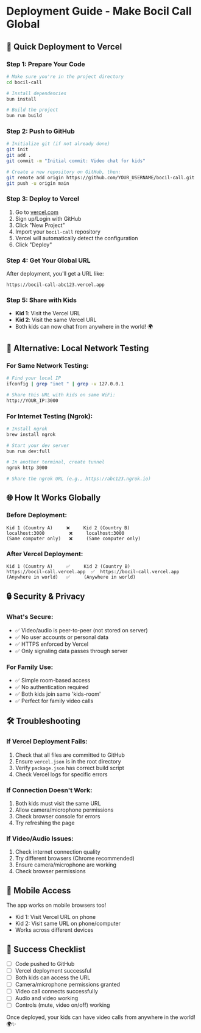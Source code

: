 # Deployment Guide - Make Bocil Call Global

## 🚀 Quick Deployment to Vercel

### Step 1: Prepare Your Code
```bash
# Make sure you're in the project directory
cd bocil-call

# Install dependencies
bun install

# Build the project
bun run build
```

### Step 2: Push to GitHub
```bash
# Initialize git (if not already done)
git init
git add .
git commit -m "Initial commit: Video chat for kids"

# Create a new repository on GitHub, then:
git remote add origin https://github.com/YOUR_USERNAME/bocil-call.git
git push -u origin main
```

### Step 3: Deploy to Vercel
1. Go to [vercel.com](https://vercel.com)
2. Sign up/Login with GitHub
3. Click "New Project"
4. Import your `bocil-call` repository
5. Vercel will automatically detect the configuration
6. Click "Deploy"

### Step 4: Get Your Global URL
After deployment, you'll get a URL like:
```
https://bocil-call-abc123.vercel.app
```

### Step 5: Share with Kids
- **Kid 1**: Visit the Vercel URL
- **Kid 2**: Visit the same Vercel URL
- Both kids can now chat from anywhere in the world! 🌍

## 🔧 Alternative: Local Network Testing

### For Same Network Testing:
```bash
# Find your local IP
ifconfig | grep "inet " | grep -v 127.0.0.1

# Share this URL with kids on same WiFi:
http://YOUR_IP:3000
```

### For Internet Testing (Ngrok):
```bash
# Install ngrok
brew install ngrok

# Start your dev server
bun run dev:full

# In another terminal, create tunnel
ngrok http 3000

# Share the ngrok URL (e.g., https://abc123.ngrok.io)
```

## 🌐 How It Works Globally

### Before Deployment:
```
Kid 1 (Country A)     ❌     Kid 2 (Country B)
localhost:3000         ❌     localhost:3000
(Same computer only)   ❌     (Same computer only)
```

### After Vercel Deployment:
```
Kid 1 (Country A)     ✅     Kid 2 (Country B)
https://bocil-call.vercel.app  ✅  https://bocil-call.vercel.app
(Anywhere in world)   ✅     (Anywhere in world)
```

## 🔒 Security & Privacy

### What's Secure:
- ✅ Video/audio is peer-to-peer (not stored on server)
- ✅ No user accounts or personal data
- ✅ HTTPS enforced by Vercel
- ✅ Only signaling data passes through server

### For Family Use:
- ✅ Simple room-based access
- ✅ No authentication required
- ✅ Both kids join same 'kids-room'
- ✅ Perfect for family video calls

## 🛠 Troubleshooting

### If Vercel Deployment Fails:
1. Check that all files are committed to GitHub
2. Ensure `vercel.json` is in the root directory
3. Verify `package.json` has correct build script
4. Check Vercel logs for specific errors

### If Connection Doesn't Work:
1. Both kids must visit the same URL
2. Allow camera/microphone permissions
3. Check browser console for errors
4. Try refreshing the page

### If Video/Audio Issues:
1. Check internet connection quality
2. Try different browsers (Chrome recommended)
3. Ensure camera/microphone are working
4. Check browser permissions

## 📱 Mobile Access

The app works on mobile browsers too!
- Kid 1: Visit Vercel URL on phone
- Kid 2: Visit same URL on phone/computer
- Works across different devices

## 🎯 Success Checklist

- [ ] Code pushed to GitHub
- [ ] Vercel deployment successful
- [ ] Both kids can access the URL
- [ ] Camera/microphone permissions granted
- [ ] Video call connects successfully
- [ ] Audio and video working
- [ ] Controls (mute, video on/off) working

Once deployed, your kids can have video calls from anywhere in the world! 🌍✨ 